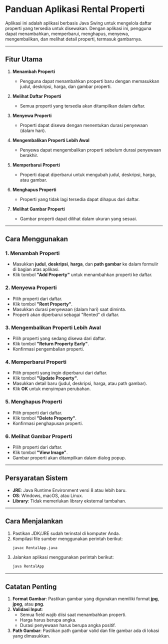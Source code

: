 # Panduan Aplikasi Rental Properti

Aplikasi ini adalah aplikasi berbasis Java Swing untuk mengelola daftar properti yang tersedia untuk disewakan. Dengan aplikasi ini, pengguna dapat menambahkan, memperbarui, menghapus, menyewa, mengembalikan, dan melihat detail properti, termasuk gambarnya.

---

## Fitur Utama

1. **Menambah Properti**
    - Pengguna dapat menambahkan properti baru dengan memasukkan judul, deskripsi, harga, dan gambar properti.

2. **Melihat Daftar Properti**
    - Semua properti yang tersedia akan ditampilkan dalam daftar.

3. **Menyewa Properti**
    - Properti dapat disewa dengan menentukan durasi penyewaan (dalam hari).

4. **Mengembalikan Properti Lebih Awal**
    - Penyewa dapat mengembalikan properti sebelum durasi penyewaan berakhir.

5. **Memperbarui Properti**
    - Properti dapat diperbarui untuk mengubah judul, deskripsi, harga, atau gambar.

6. **Menghapus Properti**
    - Properti yang tidak lagi tersedia dapat dihapus dari daftar.

7. **Melihat Gambar Properti**
    - Gambar properti dapat dilihat dalam ukuran yang sesuai.

---

## Cara Menggunakan

### 1. Menambah Properti
- Masukkan **judul**, **deskripsi**, **harga**, dan **path gambar** ke dalam formulir di bagian atas aplikasi.
- Klik tombol **"Add Property"** untuk menambahkan properti ke daftar.

### 2. Menyewa Properti
- Pilih properti dari daftar.
- Klik tombol **"Rent Property"**.
- Masukkan durasi penyewaan (dalam hari) saat diminta.
- Properti akan diperbarui sebagai "Rented" di daftar.

### 3. Mengembalikan Properti Lebih Awal
- Pilih properti yang sedang disewa dari daftar.
- Klik tombol **"Return Property Early"**.
- Konfirmasi pengembalian properti.

### 4. Memperbarui Properti
- Pilih properti yang ingin diperbarui dari daftar.
- Klik tombol **"Update Property"**.
- Masukkan detail baru (judul, deskripsi, harga, atau path gambar).
- Klik **OK** untuk menyimpan perubahan.

### 5. Menghapus Properti
- Pilih properti dari daftar.
- Klik tombol **"Delete Property"**.
- Konfirmasi penghapusan properti.

### 6. Melihat Gambar Properti
- Pilih properti dari daftar.
- Klik tombol **"View Image"**.
- Gambar properti akan ditampilkan dalam dialog popup.

---

## Persyaratan Sistem

- **JRE**: Java Runtime Environment versi 8 atau lebih baru.
- **OS**: Windows, macOS, atau Linux.
- **Library**: Tidak memerlukan library eksternal tambahan.

---

## Cara Menjalankan

1. Pastikan JDK/JRE sudah terinstal di komputer Anda.
2. Kompilasi file sumber menggunakan perintah berikut:
   ```bash
   javac RentalApp.java
   ```
3. Jalankan aplikasi menggunakan perintah berikut:
   ```bash
   java RentalApp
   ```

---

## Catatan Penting

1. **Format Gambar**: Pastikan gambar yang digunakan memiliki format **jpg**, **jpeg**, atau **png**.
2. **Validasi Input**:
    - Semua field wajib diisi saat menambahkan properti.
    - Harga harus berupa angka.
    - Durasi penyewaan harus berupa angka positif.
3. **Path Gambar**: Pastikan path gambar valid dan file gambar ada di lokasi yang dimasukkan.



